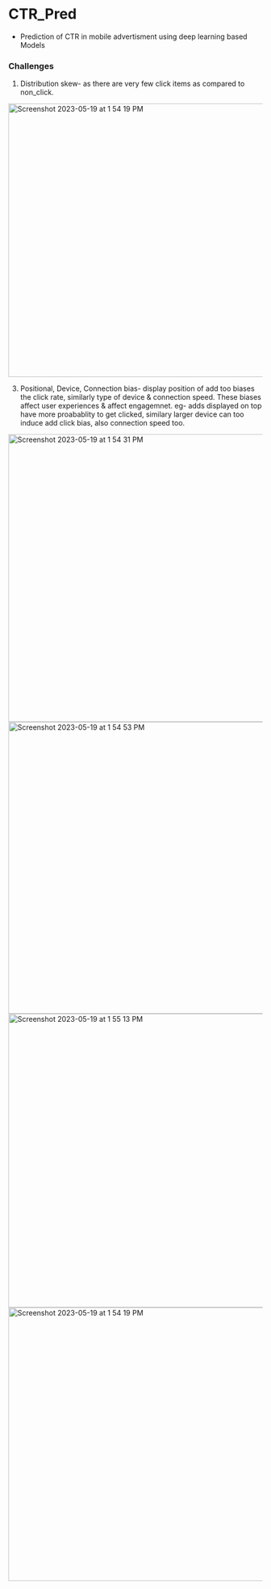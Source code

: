 # CTR_Pred
- Prediction of CTR in mobile advertisment using deep learning based Models

### Challenges
1. Distribution skew- as there are very few click items as compared to non_click.
<img width="541" alt="Screenshot 2023-05-19 at 1 54 19 PM" src="https://github.com/Guggu-Gill/CTR_Pred/assets/128667568/a38dd3f6-a714-4182-8c3d-727a4e15173f">


3. Positional, Device, Connection bias- display position of add too biases the click rate, similarly type of device & connection speed. These biases affect user experiences & affect engagemnet.
eg- adds displayed on top have more proabablity to get clicked, similary larger device can too induce add click bias, also connection speed too. 
<img width="569" alt="Screenshot 2023-05-19 at 1 54 31 PM" src="https://github.com/Guggu-Gill/CTR_Pred/assets/128667568/978a7c36-b1b9-4245-a1b3-7669b72ddf9f">
<img width="577" alt="Screenshot 2023-05-19 at 1 54 53 PM" src="https://github.com/Guggu-Gill/CTR_Pred/assets/128667568/349f9351-b301-495b-8cef-7589d5918214">
<img width="581" alt="Screenshot 2023-05-19 at 1 55 13 PM" src="https://github.com/Guggu-Gill/CTR_Pred/assets/128667568/6fc1d4e1-a07a-4242-b6b8-9da73bf639d5">
<img width="541" alt="Screenshot 2023-05-19 at 1 54 19 PM" src="https://github.com/Guggu-Gill/CTR_Pred/assets/128667568/8f5a34f4-7b70-475e-84c7-9828c04d3f99">
